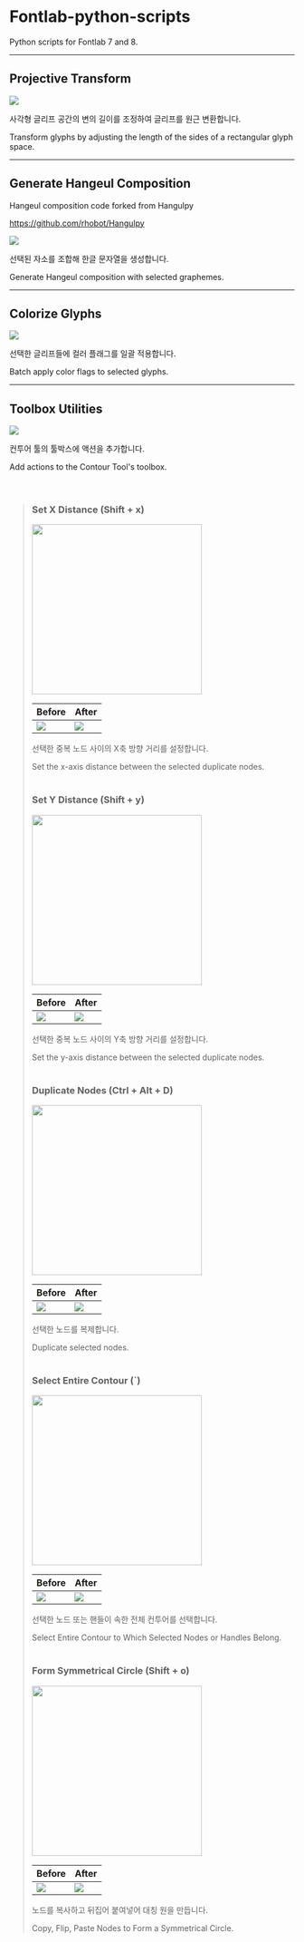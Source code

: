 # Fontlab-python-scripts
Python scripts for Fontlab 7 and 8.

---

## Projective Transform
![](./img/projective_transform.png)

사각형 글리프 공간의 변의 길이를 조정하여 글리프를 원근 변환합니다.

Transform glyphs by adjusting the length of the sides of a rectangular glyph space.

---

## Generate Hangeul Composition 
Hangeul composition code forked from Hangulpy

https://github.com/rhobot/Hangulpy

![](./img/Generate_Hangeul_Composition.png)

선택된 자소를 조합해 한글 문자열을 생성합니다.

Generate Hangeul composition with selected graphemes.

---

## Colorize Glyphs 

![](./img/Colorize_Glyphs.png)

선택한 글리프들에 컬러 플래그를 일괄 적용합니다. 

Batch apply color flags to selected glyphs.

---

## Toolbox Utilities

![](./img/Toolbox_Utilities_1.png)

컨투어 툴의 툴박스에 액션을 추가합니다.

Add actions to the Contour Tool's toolbox.  
<br><br>

> ### Set X Distance (Shift + x)
> <img src="./img/Toolbox_Utilities_2.png" width="300"/>
> 
> Before|After
> ---|---
> ![](./img/Toolbox_Utilities_2-1.png)|![](./img/Toolbox_Utilities_2-2.png)
> 
> 선택한 중복 노드 사이의 X축 방향 거리를 설정합니다.
> 
> Set the x-axis distance between the selected duplicate nodes.
> <br><br>
> 
> ### Set Y Distance (Shift + y)
> <img src="./img/Toolbox_Utilities_3.png" width="300"/>
> 
> Before|After
> ---|---
> ![](./img/Toolbox_Utilities_4-1.png)|![](./img/Toolbox_Utilities_3-2.png)
> 
> 선택한 중복 노드 사이의 Y축 방향 거리를 설정합니다.
> 
> Set the y-axis distance between the selected duplicate nodes.
> <br><br>
> 
> 
> ###  Duplicate Nodes (Ctrl + Alt + D)
> <img src="./img/Toolbox_Utilities_4.png" width="300"/>
> 
> Before|After
> ---|---
> ![](./img/Toolbox_Utilities_4-1.png)|![](./img/Toolbox_Utilities_4-2.png)
> 
> 선택한 노드를 복제합니다.
> 
> Duplicate selected nodes.
> <br><br>
> 
> ###  Select Entire Contour (`)
> <img src="./img/Toolbox_Utilities_5.png" width="300"/>
>
> Before|After
> ---|---
> ![](./img/Toolbox_Utilities_5-1.png)|![](./img/Toolbox_Utilities_5-2.png)
> 
> 선택한 노드 또는 핸들이 속한 전체 컨투어를 선택합니다.
> 
> Select Entire Contour to Which Selected Nodes or Handles Belong.
> <br><br>
> 
> ###  Form Symmetrical Circle (Shift + o)
> <img src="./img/Toolbox_Utilities_6.png" width="300"/>
> 
> Before|After
> ---|---
> ![](./img/Toolbox_Utilities_6-1.png)|![](./img/Toolbox_Utilities_6-2.png)
> 
> 노드를 복사하고 뒤집어 붙여넣어 대칭 원을 만듭니다.
> 
> Copy, Flip, Paste Nodes to Form a Symmetrical Circle.  
